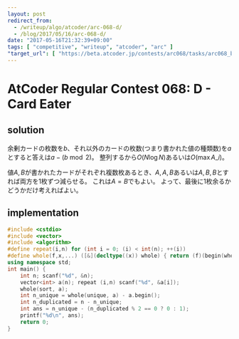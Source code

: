 ```yaml
---
layout: post
redirect_from:
  - /writeup/algo/atcoder/arc-068-d/
  - /blog/2017/05/16/arc-068-d/
date: "2017-05-16T21:32:39+09:00"
tags: [ "competitive", "writeup", "atcoder", "arc" ]
"target_url": [ "https://beta.atcoder.jp/contests/arc068/tasks/arc068_b" ]
---
```


# AtCoder Regular Contest 068: D - Card Eater

## solution

余剰カードの枚数を$b$、それ以外のカードの枚数(つまり書かれた値の種類数)を$a$とすると答えは$a - (b \bmod 2)$。
整列するから$O(N \log N)$あるいは$O(\max A\_i)$。

値$A, B$が書かれたカードがそれぞれ複数枚あるとき、$A, A, B$あるいは$A, B, B$とすれば両方を$1$枚ずつ減らせる。
これは$A = B$でもよい。
よって、最後に$1$枚余るかどうかだけ考えればよい。

## implementation

``` c++
#include <cstdio>
#include <vector>
#include <algorithm>
#define repeat(i,n) for (int i = 0; (i) < int(n); ++(i))
#define whole(f,x,...) ([&](decltype((x)) whole) { return (f)(begin(whole), end(whole), ## __VA_ARGS__); })(x)
using namespace std;
int main() {
    int n; scanf("%d", &n);
    vector<int> a(n); repeat (i,n) scanf("%d", &a[i]);
    whole(sort, a);
    int n_unique = whole(unique, a) - a.begin();
    int n_duplicated = n - n_unique;
    int ans = n_unique - (n_duplicated % 2 == 0 ? 0 : 1);
    printf("%d\n", ans);
    return 0;
}
```
